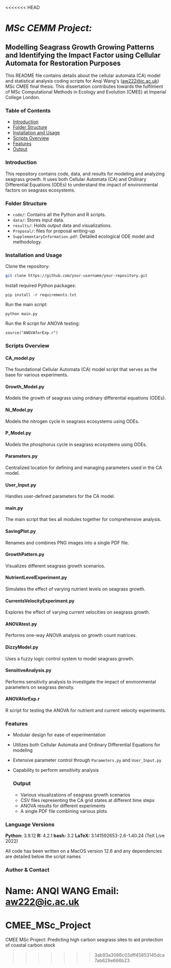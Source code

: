 <<<<<<< HEAD
# *MSc CEMM Project:* 

## Modelling Seagrass Growth Growing Patterns and Identifying the Impact Factor using Cellular Automata for Restoration Purposes

This README file contains details about the cellular automata (CA) model and statistical analysis coding scripts for Anqi Wang's ([aw222@ic.ac.uk](mailto:aw222@ic.ac.uk)) MSc CMEE final thesis. This dissertation contributes towards the fulfilment of MSc Computational Methods in Ecology and Evolution (CMEE) at Imperial College London. 

### Table of Contents
- [Introduction](#introduction)
- [Folder Structure](#folder-structure)
- [Installation and Usage](#installation-and-usage)
- [Scripts Overview](#scripts-overview)
- [Features](#features)
- [Output](#output)

### Introduction

This repository contains code, data, and results for modeling and analyzing seagrass growth. It uses both Cellular Automata (CA) and Ordinary Differential Equations (ODEs) to understand the impact of environmental factors on seagrass ecosystems.

### Folder Structure

- `code/`: Contains all the Python and R scripts.
- `data/`: Stores input data.
- `results/`: Holds output data and visualizations.
- `Proposal/`:  files for proposal writing-up
- `SupplementaryInformation.pdf`: Detailed ecological ODE model and methodology.

### Installation and Usage

Clone the repository:
```bash
git clone https://github.com/your-username/your-repository.git
```

Install required Python packages:

`pip install -r requirements.txt`

Run the main script:

`python main.py`

Run the R script for ANOVA testing:

`source("ANOVAforExp.r")`

### Scripts Overview

#### CA_model.py

The foundational Cellular Automata (CA) model script that serves as the base for various experiments.

#### Growth_Model.py

Models the growth of seagrass using ordinary differential equations (ODEs).

#### Ni_Model.py

Models the nitrogen cycle in seagrass ecosystems using ODEs.

#### P_Model.py

Models the phosphorus cycle in seagrass ecosystems using ODEs.

#### Parameters.py

Centralized location for defining and managing parameters used in the CA model.

#### User_Input.py

Handles user-defined parameters for the CA model.

#### main.py

The main script that ties all modules together for comprehensive analysis.

#### SavingPlot.py

Renames and combines PNG images into a single PDF file.

#### GrowthPattern.py

Visualizes different seagrass growth scenarios.

#### NutrientLevelExperiment.py

Simulates the effect of varying nutrient levels on seagrass growth.

#### CurrentsVelocityExperiment.py

Explores the effect of varying current velocities on seagrass growth.

#### ANOVAtest.py

Performs one-way ANOVA analysis on growth count matrices.

#### DizzyModel.py

Uses a fuzzy logic control system to model seagrass growth.

#### SensitiveAnalysis.py

Performs sensitivity analysis to investigate the impact of environmental parameters on seagrass density.

#### ANOVAforExp.r

R script for testing the ANOVA for nutrient and current velocity experiments.

### Features

- Modular design for ease of experimentation

- Utilizes both Cellular Automata and Ordinary Differential Equations for modeling

- Extensive parameter control through `Parameters.py` and `User_Input.py`

- Capability to perform sensitivity analysis

  ### Output

  - Various visualizations of seagrass growth scenarios
  - CSV files representing the CA grid states at different time steps
  - ANOVA results for different experiments
  - A single PDF file combining various plots

### Language Versions

**Python:** 3.9.12 
**R:** 4.2.1 
**bash:** 3.2 
**LaTeX:** 3.141592653-2.6-1.40.24 (TeX Live 2022) 

All code has been written on a MacOS version 12.6 and any dependencies are detailed below the script names

### Author & Contact

**Name:** ANQI WANG
**Email:** [aw222@ic.ac.uk](mailto:aw222@ic.ac.uk)
=======
# CMEE_MSc_Project
CMEE MSc Project: Predicting high carbon seagrass sites to aid protection of coastal carbon stock
>>>>>>> 3ab93a3086c03dff45853145dca7ab629e666b23
